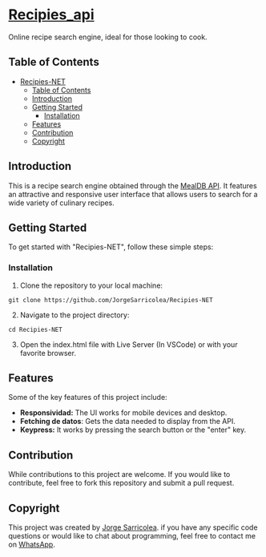 # [Recipies_api](https://recipies-net.netlify.app)

Online recipe search engine, ideal for those looking to cook.

## Table of Contents

- [Recipies-NET](#recipies_api)
  - [Table of Contents](#table-of-contents)
  - [Introduction](#introduction)
  - [Getting Started](#getting-started)
    - [Installation](#installation)
  - [Features](#features)
  - [Contribution](#contribution)
  - [Copyright](#copyright)

## Introduction

This is a recipe search engine obtained through the [MealDB API](https://www.themealdb.com/api.php). It features an attractive and responsive user interface that allows users to search for a wide variety of culinary recipes.

## Getting Started

To get started with "Recipies-NET", follow these simple steps:

### Installation

1. Clone the repository to your local machine:

```
git clone https://github.com/JorgeSarricolea/Recipies-NET
```

2. Navigate to the project directory:

```
cd Recipies-NET
```

3. Open the index.html file with Live Server (In VSCode) or with your favorite browser.

## Features

Some of the key features of this project include:

- **Responsividad:** The UI works for mobile devices and desktop.
- **Fetching de datos**: Gets the data needed to display from the API.
- **Keypress:** It works by pressing the search button or the "enter" key.

## Contribution

While contributions to this project are welcome. If you would like to contribute, feel free to fork this repository and submit a pull request.

## Copyright

This project was created by [Jorge Sarricolea](https://jorgesarricolea.com). if you have any specific code questions or would like to chat about programming, feel free to contact me on [WhatsApp](https://wa.me/529381095593).
